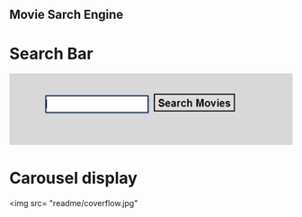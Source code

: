 
## Movie Sarch Engine



# Search Bar


<img src="readme/search.jpg">

# Carousel display


<img src= "readme/coverflow.jpg"
